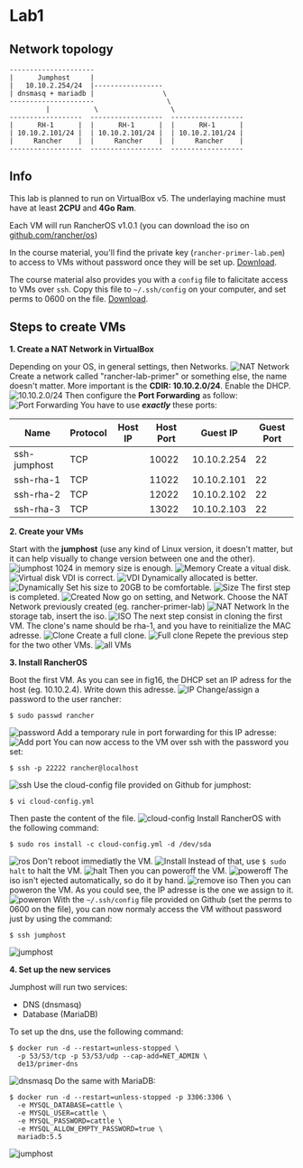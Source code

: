# Lab1

## Network topology
```
---------------------
|      Jumphost     |
|   10.10.2.254/24  |-----------------
| dnsmasq + mariadb |                 \
---------------------                  \
         |           \                  \
------------------  ------------------  ------------------
|      RH-1      |  |      RH-1      |  |      RH-1      |
| 10.10.2.101/24 |  | 10.10.2.101/24 |  | 10.10.2.101/24 |
|     Rancher    |  |     Rancher    |  |     Rancher    |
------------------  ------------------  ------------------
```

## Info
This lab is planned to run on VirtualBox v5. The underlaying machine must have at least **2CPU** and **4Go Ram**.

Each VM will run RancherOS v1.0.1 (you can download the iso on [github.com/rancher/os](https://github.com/rancher/os))

In the course material, you'll find the private key (`rancher-primer-lab.pem`) to access to VMs without password once they will be set up. [Download](https://github.com/de13/rancher-primer-lab/blob/master/keys/rancher-primer-lab.pem).

The course material also provides you with a `config` file to falicitate access to VMs over `ssh`. Copy this file to `~/.ssh/config` on your computer, and set perms to 0600 on the file. [Download](https://github.com/de13/rancher-primer-lab/blob/master/config).

## Steps to create VMs

**1. Create a NAT Network in VirtualBox**

Depending on your OS, in general settings, then Networks.
![NAT Network](https://s3-eu-west-1.amazonaws.com/data-essential-rancher-primer-lab/lab1/fig01.png)
Create a network called "rancher-lab-primer" or something else, the name doesn't matter. More important is the **CDIR: 10.10.2.0/24**. Enable the DHCP.
![10.10.2.0/24](https://s3-eu-west-1.amazonaws.com/data-essential-rancher-primer-lab/lab1/fig02.png)
Then configure the **Port Forwarding** as follow:
![Port Forwarding](https://s3-eu-west-1.amazonaws.com/data-essential-rancher-primer-lab/lab1/fig03.png)
You have to use **_exactly_** these ports:

|Name|Protocol|Host IP|Host Port|Guest IP|Guest Port| 
|---|---|---|---|---|---|
|ssh-jumphost|TCP||10022|10.10.2.254|22|
|ssh-rha-1|TCP||11022|10.10.2.101|22|
|ssh-rha-2|TCP||12022|10.10.2.102|22|
|ssh-rha-3|TCP||13022|10.10.2.103|22|

**2. Create your VMs**

Start with the **jumphost** (use any kind of Linux version, it doesn't matter, but it can help visually to change version between one and the other).
![jumphost](https://s3-eu-west-1.amazonaws.com/data-essential-rancher-primer-lab/lab1/fig04.png)
1024 in memory size is enough.
![Memory](https://s3-eu-west-1.amazonaws.com/data-essential-rancher-primer-lab/lab1/fig05.png)
Create a vitual disk.
![Virtual disk](https://s3-eu-west-1.amazonaws.com/data-essential-rancher-primer-lab/lab1/fig06.png)
VDI is correct.
![VDI](https://s3-eu-west-1.amazonaws.com/data-essential-rancher-primer-lab/lab1/fig07.png)
Dynamically allocated is better.
![Dynamically](https://s3-eu-west-1.amazonaws.com/data-essential-rancher-primer-lab/lab1/fig08.png)
Set his size to 20GB to be comfortable.
![Size](https://s3-eu-west-1.amazonaws.com/data-essential-rancher-primer-lab/lab1/fig09.png)
The first step is completed.
![Created](https://s3-eu-west-1.amazonaws.com/data-essential-rancher-primer-lab/lab1/fig10.png)
Now go on setting, and Network. Choose the NAT Network previously created (eg. rancher-primer-lab)
![NAT Network](https://s3-eu-west-1.amazonaws.com/data-essential-rancher-primer-lab/lab1/fig11.png)
In the storage tab, insert the iso.
![ISO](https://s3-eu-west-1.amazonaws.com/data-essential-rancher-primer-lab/lab1/fig12.png)
The next step consist in cloning the first VM. The clone's name should be rha-1, and you have to reinitialize the MAC adresse.
![Clone](https://s3-eu-west-1.amazonaws.com/data-essential-rancher-primer-lab/lab1/fig13.png)
Create a full clone.
![Full clone](https://s3-eu-west-1.amazonaws.com/data-essential-rancher-primer-lab/lab1/fig14.png)
Repete the previous step for the two other VMs.
![all VMs](https://s3-eu-west-1.amazonaws.com/data-essential-rancher-primer-lab/lab1/fig15.png)

**3. Install RancherOS**

Boot the first VM. As you can see in fig16, the DHCP set an IP adress for the host (eg. 10.10.2.4). Write down this adresse.
![IP](https://s3-eu-west-1.amazonaws.com/data-essential-rancher-primer-lab/lab1/fig16.png)
Change/assign a password to the user rancher:

`$ sudo passwd rancher`
 
![password](https://s3-eu-west-1.amazonaws.com/data-essential-rancher-primer-lab/lab1/fig17.png)
Add a temporary rule in port forwarding for this IP adresse:
![Add port](https://s3-eu-west-1.amazonaws.com/data-essential-rancher-primer-lab/lab1/fig18.png)
You can now access to the VM over ssh with the password you set:

`$ ssh -p 22222 rancher@localhost`

![ssh](https://s3-eu-west-1.amazonaws.com/data-essential-rancher-primer-lab/lab1/fig19.png)
Use the cloud-config file provided on Github for jumphost:

`$ vi cloud-config.yml`

Then paste the content of the file.
![cloud-config](https://s3-eu-west-1.amazonaws.com/data-essential-rancher-primer-lab/lab1/fig20.png)
Install RancherOS with the following command:

`$ sudo ros install -c cloud-config.yml -d /dev/sda`

![ros](https://s3-eu-west-1.amazonaws.com/data-essential-rancher-primer-lab/lab1/fig21.png)
Don't reboot immediatly the VM.
![Install](https://s3-eu-west-1.amazonaws.com/data-essential-rancher-primer-lab/lab1/fig22.png)
Instead of that, use `$ sudo halt` to halt the VM.
![halt](https://s3-eu-west-1.amazonaws.com/data-essential-rancher-primer-lab/lab1/fig23.png)
Then you can poweroff the VM.
![poweroff](https://s3-eu-west-1.amazonaws.com/data-essential-rancher-primer-lab/lab1/fig24.png)
The iso isn't ejected automatically, so do it by hand.
![remove iso](https://s3-eu-west-1.amazonaws.com/data-essential-rancher-primer-lab/lab1/fig25.png)
Then you can poweron the VM. As you could see, the IP adresse is the one we assign to it.
![poweron](https://s3-eu-west-1.amazonaws.com/data-essential-rancher-primer-lab/lab1/fig26.png)
With the `~/.ssh/config` file provided on Github (set the perms to 0600 on the file), you can now normaly access the VM without password just by using the command:

`$ ssh jumphost`

![jumphost](https://s3-eu-west-1.amazonaws.com/data-essential-rancher-primer-lab/lab1/fig27.png)

**4. Set up the new services**

Jumphost will run two services:

 - DNS (dnsmasq)
 - Database (MariaDB)

To set up the dns, use the following command:

```
$ docker run -d --restart=unless-stopped \
  -p 53/53/tcp -p 53/53/udp --cap-add=NET_ADMIN \
  de13/primer-dns
```

![dnsmasq](https://s3-eu-west-1.amazonaws.com/data-essential-rancher-primer-lab/lab1/fig28.png)
Do the same with MariaDB:

```
$ docker run -d --restart=unless-stopped -p 3306:3306 \
  -e MYSQL_DATABASE=cattle \
  -e MYSQL_USER=cattle \
  -e MYSQL_PASSWORD=cattle \
  -e MYSQL_ALLOW_EMPTY_PASSWORD=true \
  mariadb:5.5
```

![jumphost](https://s3-eu-west-1.amazonaws.com/data-essential-rancher-primer-lab/lab1/fig29.png)